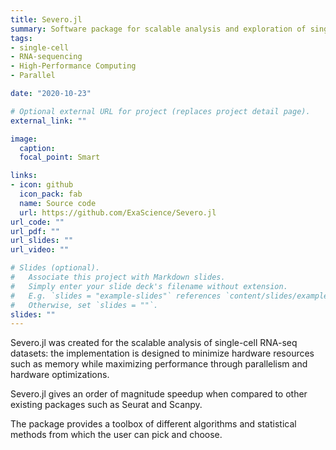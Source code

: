 ```yaml
---
title: Severo.jl
summary: Software package for scalable analysis and exploration of single-cell RNA-seq datasets
tags:
- single-cell
- RNA-sequencing
- High-Performance Computing
- Parallel

date: "2020-10-23"

# Optional external URL for project (replaces project detail page).
external_link: ""

image:
  caption:
  focal_point: Smart

links:
- icon: github
  icon_pack: fab
  name: Source code
  url: https://github.com/ExaScience/Severo.jl
url_code: ""
url_pdf: ""
url_slides: ""
url_video: ""

# Slides (optional).
#   Associate this project with Markdown slides.
#   Simply enter your slide deck's filename without extension.
#   E.g. `slides = "example-slides"` references `content/slides/example-slides.md`.
#   Otherwise, set `slides = ""`.
slides: ""
---
```


Severo.jl was created for the scalable analysis of single-cell RNA-seq datasets: the implementation is designed to minimize hardware resources such as memory while maximizing performance through parallelism and hardware optimizations.

Severo.jl gives an order of magnitude speedup when compared to other existing packages such as Seurat and Scanpy.

The package provides a toolbox of different algorithms and statistical methods from which the user can pick and choose.
